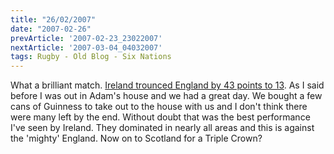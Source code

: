 ```yaml
---
title: "26/02/2007"
date: "2007-02-26"
prevArticle: '2007-02-23_23022007'
nextArticle: '2007-03-04_04032007'
tags: Rugby - Old Blog - Six Nations
---
```

What a brilliant match. [Ireland trounced England by 43 points to 13](http://www.rte.ie/sport/rugby/2007/0224/ireland1.html). As I said before I was out in Adam's house and we had a great day. We bought a few cans of Guinness to take out to the house with us and I don't think there were many left by the end. Without doubt that was the best performance I've seen by Ireland. They dominated in nearly all areas and this is against the 'mighty' England. Now on to Scotland for a Triple Crown?